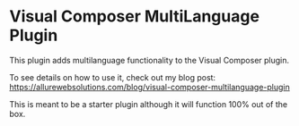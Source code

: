# Visual Composer MultiLanguage Plugin
This plugin adds multilanguage functionality to the Visual Composer plugin.

To see details on how to use it, check out my blog post: https://allurewebsolutions.com/blog/visual-composer-multilanguage-plugin


This is meant to be a starter plugin although it will function 100% out of the box.